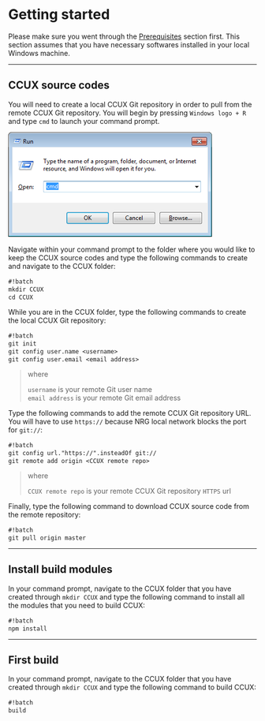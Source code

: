 # Getting started #
Please make sure you went through the [Prerequisites](prerequisites.md) section first. This section assumes that you have necessary softwares installed in your local Windows machine.

***
## CCUX source codes ##
You will need to create a local CCUX Git repository in order to pull from the remote CCUX Git repository. You will begin by pressing `Windows logo + R` and type `cmd` to launch your command prompt.

![Open Command Prompt in Windows](img/cmd.001.png)

Navigate within your command prompt to the folder where you would like to keep the CCUX source codes and type the following commands to create and navigate to the CCUX folder:

```
#!batch
mkdir CCUX
cd CCUX
```

While you are in the CCUX folder, type the following commands to create the local CCUX Git repository:

```
#!batch
git init
git config user.name <username>
git config user.email <email address>
```
> where
>
> `username` is your remote Git user name  
> `email address` is your remote Git email address  
                                             
Type the following commands to add the remote CCUX Git repository URL. You will have to use `https://` because NRG local network blocks the port for `git://`:

```
#!batch
git config url."https://".insteadOf git://
git remote add origin <CCUX remote repo>
```

> where
>
> `CCUX remote repo` is your remote CCUX Git repository `HTTPS` url
                                                                                                                            
Finally, type the following command to download CCUX source code from the remote repository:

```
#!batch
git pull origin master
```

***
## Install build modules ##
In your command prompt, navigate to the CCUX folder that you have created through `mkdir CCUX` and type the following command to install all the modules that you need to build CCUX:

```
#!batch
npm install
```

***
## First build ##
In your command prompt, navigate to the CCUX folder that you have created through `mkdir CCUX` and type the following command to build CCUX:

```
#!batch
build
```
